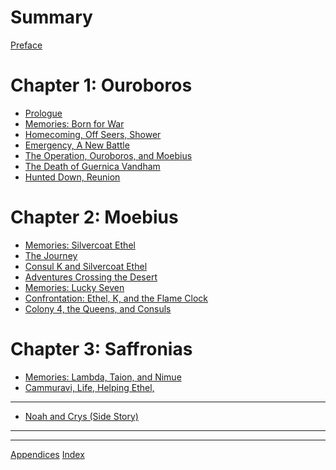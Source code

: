 # Summary

[Preface](./00_preface.md)

# Chapter 1: Ouroboros
- [Prologue](./01_prologue.md)
- [Memories: Born for War](./02_born_for_war.md)
- [Homecoming, Off Seers, Shower](./03_homecoming_off_seer.md)
- [Emergency, A New Battle](./04_emergency.md)
- [The Operation, Ouroboros, and Moebius](./05_battle.md)
- [The Death of Guernica Vandham](./06_vandham.md)
- [Hunted Down, Reunion](./07_reunion.md)

# Chapter 2: Moebius
- [Memories: Silvercoat Ethel](./08_ethel.md)
- [The Journey](./09_new_journey.md)
- [Consul K and Silvercoat Ethel](./10_k.md)
- [Adventures Crossing the Desert](./11_adventure.md)
- [Memories: Lucky Seven](./12_lucky_seven.md)
- [Confrontation: Ethel, K, and the Flame Clock](./13_fighting_ethel.md)
- [Colony 4, the Queens, and Consuls](./14_after_the_battle.md)

# Chapter 3: Saffronias
- [Memories: Lambda, Taion, and Nimue](./15_taion.md)
- [Cammuravi, Life, Helping Ethel, ](./16_colony_4.md)

---
<!-- The (Side Story) let it stood out, and we don't use "Noah's Past" to distinguish from "Taion's Past", the first section of Chapter 3. -->
- [Noah and Crys (Side Story)]()
---

---
[Appendices](./98_appendix.md)
[Index](./99_terms.md)